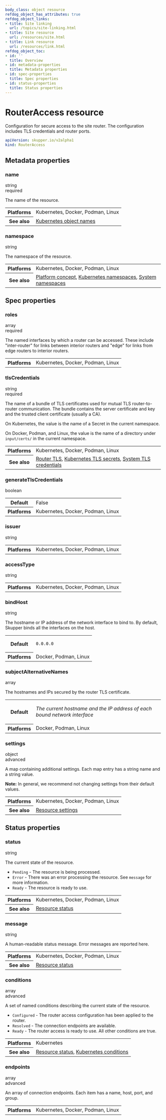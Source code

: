 ```yaml
---
body_class: object resource
refdog_object_has_attributes: true
refdog_object_links:
- title: Site linking
  url: /topics/site-linking.html
- title: Site resource
  url: /resources/site.html
- title: Link resource
  url: /resources/link.html
refdog_object_toc:
- id: ''
  title: Overview
- id: metadata-properties
  title: Metadata properties
- id: spec-properties
  title: Spec properties
- id: status-properties
  title: Status properties
---
```


# RouterAccess resource

<section>

Configuration for secure access to the site router.  The
configuration includes TLS credentials and router ports.

~~~ yaml
apiVersion: skupper.io/v2alpha1
kind: RouterAccess
~~~

</section>

<section class="attributes">

## Metadata properties

<div class="attribute">
<div class="attribute-heading">
<h3 id="metadata-name">name</h3>
<div class="attribute-type-info">string</div>
<div class="attribute-flags">required</div>
</div>
<div class="attribute-body">

The name of the resource.

<table class="fields"><tr><th>Platforms</th><td>Kubernetes, Docker, Podman, Linux</td><tr><th>See also</th><td><a href="https://kubernetes.io/docs/concepts/overview/working-with-objects/names/">Kubernetes object names</a></td></table>

</div>
</div>

<div class="attribute collapsed">
<div class="attribute-heading">
<h3 id="metadata-namespace">namespace</h3>
<div class="attribute-type-info">string</div>
</div>
<div class="attribute-body">

The namespace of the resource.

<table class="fields"><tr><th>Platforms</th><td>Kubernetes, Docker, Podman, Linux</td><tr><th>See also</th><td><a href="{{site_prefix}}/concepts/platform.html">Platform concept</a>, <a href="https://kubernetes.io/docs/concepts/overview/working-with-objects/namespaces/">Kubernetes namespaces</a>, <a href="{{site_prefix}}/topics/system-namespaces.html">System namespaces</a></td></table>

</div>
</div>

</section>

<section class="attributes">

## Spec properties

<div class="attribute">
<div class="attribute-heading">
<h3 id="spec-roles">roles</h3>
<div class="attribute-type-info">array</div>
<div class="attribute-flags">required</div>
</div>
<div class="attribute-body">

The named interfaces by which a router can be accessed.  These
include "inter-router" for links between interior routers and
"edge" for links from edge routers to interior routers.

<table class="fields"><tr><th>Platforms</th><td>Kubernetes, Docker, Podman, Linux</td></table>

</div>
</div>

<div class="attribute">
<div class="attribute-heading">
<h3 id="spec-tlscredentials">tlsCredentials</h3>
<div class="attribute-type-info">string</div>
<div class="attribute-flags">required</div>
</div>
<div class="attribute-body">

The name of a bundle of TLS certificates used for mutual TLS
router-to-router communication.  The bundle contains the
server certificate and key and the trusted client certificate
(usually a CA).

On Kubernetes, the value is the name of a Secret in the
current namespace.

On Docker, Podman, and Linux, the value is the name of a
directory under `input/certs/` in the current namespace.

<table class="fields"><tr><th>Platforms</th><td>Kubernetes, Docker, Podman, Linux</td><tr><th>See also</th><td><a href="{{site_prefix}}/topics/router-tls.html">Router TLS</a>, <a href="https://kubernetes.io/docs/concepts/configuration/secret/#tls-secrets">Kubernetes TLS secrets</a>, <a href="{{site_prefix}}/topics/system-tls-credentials.html">System TLS credentials</a></td></table>

</div>
</div>

<div class="attribute collapsed">
<div class="attribute-heading">
<h3 id="spec-generatetlscredentials">generateTlsCredentials</h3>
<div class="attribute-type-info">boolean</div>
</div>
<div class="attribute-body">

<table class="fields"><tr><th>Default</th><td>False</td><tr><th>Platforms</th><td>Kubernetes, Docker, Podman, Linux</td></table>

</div>
</div>

<div class="attribute collapsed">
<div class="attribute-heading">
<h3 id="spec-issuer">issuer</h3>
<div class="attribute-type-info">string</div>
</div>
<div class="attribute-body">

<table class="fields"><tr><th>Platforms</th><td>Kubernetes, Docker, Podman, Linux</td></table>

</div>
</div>

<div class="attribute collapsed">
<div class="attribute-heading">
<h3 id="spec-accesstype">accessType</h3>
<div class="attribute-type-info">string</div>
</div>
<div class="attribute-body">

<table class="fields"><tr><th>Platforms</th><td>Kubernetes, Docker, Podman, Linux</td></table>

</div>
</div>

<div class="attribute collapsed">
<div class="attribute-heading">
<h3 id="spec-bindhost">bindHost</h3>
<div class="attribute-type-info">string</div>
</div>
<div class="attribute-body">

The hostname or IP address of the network interface to bind
to.  By default, Skupper binds all the interfaces on the host.

<table class="fields"><tr><th>Default</th><td><p><code>0.0.0.0</code></p>
</td><tr><th>Platforms</th><td>Docker, Podman, Linux</td></table>

</div>
</div>

<div class="attribute collapsed">
<div class="attribute-heading">
<h3 id="spec-subjectalternativenames">subjectAlternativeNames</h3>
<div class="attribute-type-info">array</div>
</div>
<div class="attribute-body">

The hostnames and IPs secured by the router TLS certificate.

<table class="fields"><tr><th>Default</th><td><p><em>The current hostname and the IP address of each bound network
interface</em></p>
</td><tr><th>Platforms</th><td>Docker, Podman, Linux</td></table>

</div>
</div>

<div class="attribute collapsed">
<div class="attribute-heading">
<h3 id="spec-settings">settings</h3>
<div class="attribute-type-info">object</div>
<div class="attribute-flags">advanced</div>
</div>
<div class="attribute-body">

A map containing additional settings.  Each map entry has a
string name and a string value.

**Note:** In general, we recommend not changing settings from
their default values.

<table class="fields"><tr><th>Platforms</th><td>Kubernetes, Docker, Podman, Linux</td><tr><th>See also</th><td><a href="{{site_prefix}}/topics/resource-settings.html">Resource settings</a></td></table>

</div>
</div>

</section>

<section class="attributes">

## Status properties

<div class="attribute collapsed">
<div class="attribute-heading">
<h3 id="status-status">status</h3>
<div class="attribute-type-info">string</div>
</div>
<div class="attribute-body">

The current state of the resource.

- `Pending` - The resource is being processed.
- `Error` - There was an error processing the resource.  See
  `message` for more information.
- `Ready` - The resource is ready to use.

<table class="fields"><tr><th>Platforms</th><td>Kubernetes, Docker, Podman, Linux</td><tr><th>See also</th><td><a href="{{site_prefix}}/topics/resource-status.html">Resource status</a></td></table>

</div>
</div>

<div class="attribute collapsed">
<div class="attribute-heading">
<h3 id="status-message">message</h3>
<div class="attribute-type-info">string</div>
</div>
<div class="attribute-body">

A human-readable status message.  Error messages are reported
here.

<table class="fields"><tr><th>Platforms</th><td>Kubernetes, Docker, Podman, Linux</td><tr><th>See also</th><td><a href="{{site_prefix}}/topics/resource-status.html">Resource status</a></td></table>

</div>
</div>

<div class="attribute collapsed">
<div class="attribute-heading">
<h3 id="status-conditions">conditions</h3>
<div class="attribute-type-info">array</div>
<div class="attribute-flags">advanced</div>
</div>
<div class="attribute-body">

A set of named conditions describing the current state of the
resource.


- `Configured` - The router access configuration has been applied to
  the router.
- `Resolved` - The connection endpoints are available.
- `Ready` - The router access is ready to use.  All other
  conditions are true.

<table class="fields"><tr><th>Platforms</th><td>Kubernetes</td><tr><th>See also</th><td><a href="{{site_prefix}}/topics/resource-status.html">Resource status</a>, <a href="https://maelvls.dev/kubernetes-conditions/">Kubernetes conditions</a></td></table>

</div>
</div>

<div class="attribute collapsed">
<div class="attribute-heading">
<h3 id="status-endpoints">endpoints</h3>
<div class="attribute-type-info">array</div>
<div class="attribute-flags">advanced</div>
</div>
<div class="attribute-body">

An array of connection endpoints.  Each item has a name, host,
port, and group.

<table class="fields"><tr><th>Platforms</th><td>Kubernetes, Docker, Podman, Linux</td></table>

</div>
</div>

</section>

